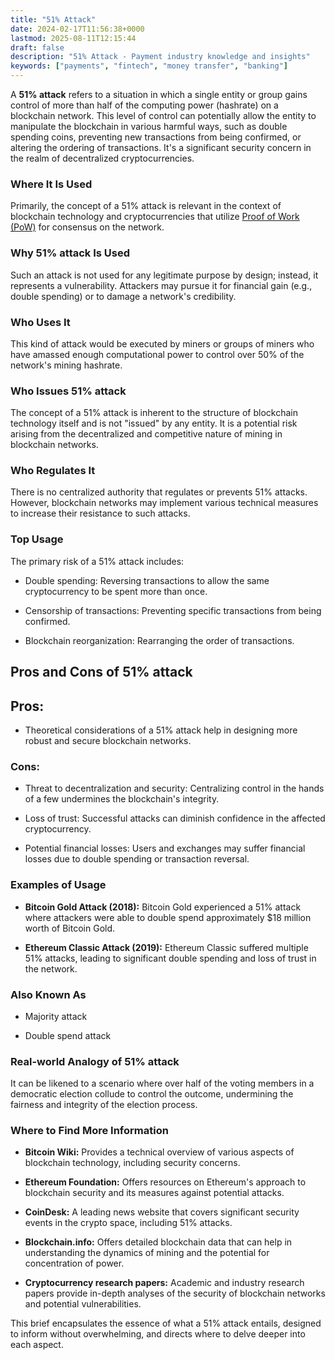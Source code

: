 ```yaml
---
title: "51% Attack"
date: 2024-02-17T11:56:38+0000
lastmod: 2025-08-11T12:15:44
draft: false
description: "51% Attack - Payment industry knowledge and insights"
keywords: ["payments", "fintech", "money transfer", "banking"]
---
```


A **51% attack** refers to a situation in which a single entity or group gains control of more than half of the computing power (hashrate) on a blockchain network. This level of control can potentially allow the entity to manipulate the blockchain in various harmful ways, such as double spending coins, preventing new transactions from being confirmed, or altering the ordering of transactions. It's a significant security concern in the realm of decentralized cryptocurrencies.

### Where It Is Used

Primarily, the concept of a 51% attack is relevant in the context of blockchain technology and cryptocurrencies that utilize [Proof of Work (PoW)](https://faisalkhanllc.xyz/resources/payments-wiki/p/proof-of-work-pow/) for consensus on the network.

### Why 51% attack Is Used

Such an attack is not used for any legitimate purpose by design; instead, it represents a vulnerability. Attackers may pursue it for financial gain (e.g., double spending) or to damage a network's credibility.

### Who Uses It

This kind of attack would be executed by miners or groups of miners who have amassed enough computational power to control over 50% of the network's mining hashrate.

### Who Issues 51% attack 

The concept of a 51% attack is inherent to the structure of blockchain technology itself and is not "issued" by any entity. It is a potential risk arising from the decentralized and competitive nature of mining in blockchain networks.

### Who Regulates It

There is no centralized authority that regulates or prevents 51% attacks. However, blockchain networks may implement various technical measures to increase their resistance to such attacks.

### Top Usage 

The primary risk of a 51% attack includes:

- Double spending: Reversing transactions to allow the same cryptocurrency to be spent more than once.

- Censorship of transactions: Preventing specific transactions from being confirmed.

- Blockchain reorganization: Rearranging the order of transactions.

## Pros and Cons of 51% attack

## Pros:

- Theoretical considerations of a 51% attack help in designing more robust and secure blockchain networks.

### Cons:

- Threat to decentralization and security: Centralizing control in the hands of a few undermines the blockchain's integrity.

- Loss of trust: Successful attacks can diminish confidence in the affected cryptocurrency.

- Potential financial losses: Users and exchanges may suffer financial losses due to double spending or transaction reversal.

### Examples of Usage 

- **Bitcoin Gold Attack (2018):** Bitcoin Gold experienced a 51% attack where attackers were able to double spend approximately $18 million worth of Bitcoin Gold.

- **Ethereum Classic Attack (2019):** Ethereum Classic suffered multiple 51% attacks, leading to significant double spending and loss of trust in the network.

### Also Known As

- Majority attack

- Double spend attack

### Real-world Analogy of 51% attack

It can be likened to a scenario where over half of the voting members in a democratic election collude to control the outcome, undermining the fairness and integrity of the election process.

### Where to Find More Information

- **Bitcoin Wiki:** Provides a technical overview of various aspects of blockchain technology, including security concerns.

- **Ethereum Foundation:** Offers resources on Ethereum's approach to blockchain security and its measures against potential attacks.

- **CoinDesk:** A leading news website that covers significant security events in the crypto space, including 51% attacks.

- **Blockchain.info:** Offers detailed blockchain data that can help in understanding the dynamics of mining and the potential for concentration of power.

- **Cryptocurrency research papers:** Academic and industry research papers provide in-depth analyses of the security of blockchain networks and potential vulnerabilities.

This brief encapsulates the essence of what a 51% attack entails, designed to inform without overwhelming, and directs where to delve deeper into each aspect.